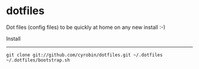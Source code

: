 dotfiles
========

Dot files (config files) to be quickly at home on any new install :-)

Install
*******

    git clone git://github.com/cyrobin/dotfiles.git ~/.dotfiles
    ~/.dotfiles/bootstrap.sh
